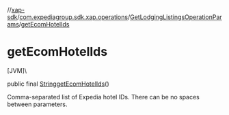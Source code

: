 //[xap-sdk](../../../index.md)/[com.expediagroup.sdk.xap.operations](../index.md)/[GetLodgingListingsOperationParams](index.md)/[getEcomHotelIds](get-ecom-hotel-ids.md)

# getEcomHotelIds

[JVM]\

public final [String](https://docs.oracle.com/javase/8/docs/api/java/lang/String.html)[getEcomHotelIds](get-ecom-hotel-ids.md)()

Comma-separated list of Expedia hotel IDs. There can be no spaces between parameters.
